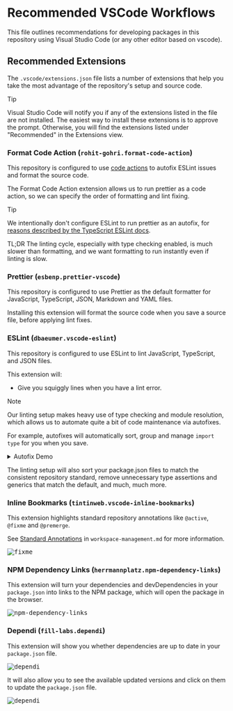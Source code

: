 # Recommended VSCode Workflows

This file outlines recommendations for developing packages in this repository using Visual Studio
Code (or any other editor based on vscode).

## Recommended Extensions

The `.vscode/extensions.json` file lists a number of extensions that help you take the most
advantage of the repository's setup and source code.

> [!TIP]
>
> Visual Studio Code will notify you if any of the extensions listed in the file are not
> installed. The easiest way to install these extensions is to approve the prompt. Otherwise, you
> will find the extensions listed under "Recommended" in the Extensions view.

### Format Code Action (`rohit-gohri.format-code-action`)

This repository is configured to use [code
actions](https://code.visualstudio.com/docs/editor/refactoring#_code-actions-quick-fixes-and-refactorings)
to autofix ESLint issues and format the source code.

The Format Code Action extension allows us to run prettier as a code action, so we can specify the
order of formatting and lint fixing.

> [!TIP]
>
> We intentionally don't configure ESLint to run prettier as an autofix, for [reasons described by
> the TypeScript ESLint docs](https://typescript-eslint.io/users/what-about-formatting).
>
> TL;DR The linting cycle, especially with type checking enabled, is much slower than formatting,
> and we want formatting to run instantly even if linting is slow.

### Prettier (`esbenp.prettier-vscode`)

This repository is configured to use Prettier as the default formatter for JavaScript, TypeScript,
JSON, Markdown and YAML files.

Installing this extension will format the source code when you save a source file, before applying
lint fixes.

### ESLint (`dbaeumer.vscode-eslint`)

This repository is configured to use ESLint to lint JavaScript, TypeScript, and JSON files.

This extension will:

- Give you squiggly lines when you have a lint error.

> [!NOTE]
>
> Our linting setup makes heavy use of type checking and module resolution, which allows us to
> automate quite a bit of code maintenance via autofixes.
>
> For example, autofixes will automatically sort, group and manage `import type` for you when you
> save.

<details>
<summary>Autofix Demo</summary>

<kbd> ![linting](./demos/auto-import.gif) </kbd>

</details>

The linting setup will also sort your package.json files to match the consistent repository
standard, remove unnecessary type assertions and generics that match the default, and much, much more.

### Inline Bookmarks (`tintinweb.vscode-inline-bookmarks`)

This extension highlights standard repository annotations like `@active`, `@fixme` and `@premerge`.

See [Standard Annotations](./workspace-management.md#standard-annotations) in `workspace-management.md` for more information.

<kbd> ![fixme](./demos/fixme.png) </kbd>



### NPM Dependency Links (`herrmannplatz.npm-dependency-links`)

This extension will turn your dependencies and devDependencies in your `package.json` into links to
the NPM package, which will open the package in the browser.

<kbd> ![npm-dependency-links](./demos/dependency-links.png) </kbd>

### Dependi (`fill-labs.dependi`)

This extension will show you whether dependencies are up to date in your `package.json` file.

<kbd> ![dependi](./demos/dependi-outdated.png) </kbd>

It will also allow you to see the available updated versions and click on them to update the
`package.json` file.

<kbd> ![dependi](./demos/dependi-update.png) </kbd>
